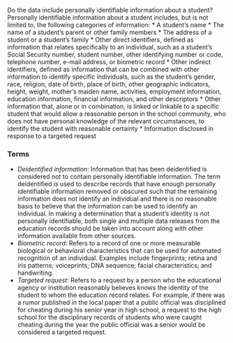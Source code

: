 Do the data include personally identifiable information about a student? Personally identifiable information about a student includes, but is not limited to, the following categories of information:
        * A student’s name
        * The name of a student’s parent or other family members
        * The address of a student or a student’s family
        * Other direct identifiers, defined as information that relates specifically to an individual, such as a student’s Social Security number, student number, other identifying number or code, telephone number, e-mail address, or biometric record
        * Other indirect identifiers, defined as information that can be combined with other information to identify specific individuals, such as the student’s gender, race, religion, date of birth, place of birth, other geographic indicators, height, weight, mother’s maiden name, activities, employment information, education information, financial information, and other descriptors
        * Other information that, alone or in combination, is linked or linkable to a specific student that would allow a reasonable person in the school community, who does not have personal knowledge of the relevant circumstances, to identify the student with reasonable certainty
        * Information disclosed in response to a targeted request

### Terms
* *Deidentified information*: Information that has been deidentified is considered not to contain personally identifiable information. The term deidentified is used to describe records that have enough personally identifiable information removed or obscured such that the remaining information does not identify an individual and there is no reasonable basis to believe that the information can be used to identify an individual. In making a determination that a student’s identity is not personally identifiable, both single and multiple data releases from the education records should be taken into account along with other information available from other sources.
* *Biometric record*: Refers to a record of one or more measurable biological or behavioral characteristics that can be used for automated recognition of an individual. Examples include fingerprints; retina and iris patterns; voiceprints; DNA sequence; facial characteristics; and handwriting.
* *Targeted request*: Refers to a request by a person who the educational agency or institution reasonably believes knows the identity of the student to whom the education record relates. For example, if there was a rumor published in the local paper that a public official was disciplined for cheating during his senior year in high school, a request to the high school for the disciplinary records of students who were caught cheating during the year the public official was a senior would be considered a targeted request.
